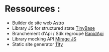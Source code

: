# Ressources :

- Builder de site web [Astro](https://astro.build)
- Library JS for structured state [TinyBase](https://tinybase.org)
- Branchement d'Api / Sdk regroupé [RapidApi](https://rapidapi.com/products/hub/)
- Library mocking API [Mirage JS](https://miragejs.com)
- Static site generator [11ty](https://www.11ty.dev)